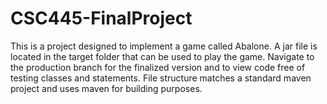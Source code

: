 # CSC445-FinalProject
This is a project designed to implement a game called Abalone.
A jar file is located in the target folder that can be used to play the game.
Navigate to the production branch for the finalized version and to view code free of testing classes and statements.
File structure matches a standard maven project and uses maven for building purposes.
